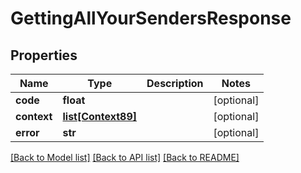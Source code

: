 # GettingAllYourSendersResponse

## Properties
Name | Type | Description | Notes
------------ | ------------- | ------------- | -------------
**code** | **float** |  | [optional] 
**context** | [**list[Context89]**](Context89.md) |  | [optional] 
**error** | **str** |  | [optional] 

[[Back to Model list]](../README.md#documentation-for-models) [[Back to API list]](../README.md#documentation-for-api-endpoints) [[Back to README]](../README.md)



